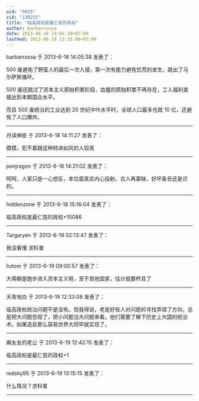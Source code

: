 ```yaml
---
aid: "9025"
zid: "138232"
title: "临高政权是最仁慈的政权"
author: barbarrossa
date: 2013-06-18 14:05:38+07:00
lastmod: 2013-06-19 13:15:00+07:00
---
```


barbarrossa 于 2013-6-18 14:05:38 发表了：

500 废避免了野蛮人的最后一次入侵，第一次有能力避免饥荒的发生，跳出了马尔萨斯循环。

500 废还跳过了资本主义原始积累阶段，血腥的原始积累不再存在，工人福利直接达到本朝国企水平。

而且 500 废统治的工业达到 20 世纪中叶水平时，全球人口最多也就 10 亿，还避免了人口爆炸。

---

月读神臣 于 2013-6-18 14:11:27 发表了：

摸摸，犯不着跟这种转进如风的人较真

---

penjragon 于 2013-6-18 14:21:02 发表了：

呵呵，人家只是一心想反，本位面真实内心投射。古人再蒙昧，好坏香丑还是识的。

---

hiddenzone 于 2013-6-18 15:16:04 发表了：

临高政权是最仁慈的政权+10086

---

Targaryen 于 2013-6-19 02:13:47 发表了：

我没看懂 求科普

---

liutom 于 2013-6-19 09:00:57 发表了：

大萌朝是跑步进入资本主义呀，至于其他国家，估计就要杯具了

---

天青地白 于 2013-6-19 12:33:08 发表了：

临高政权统治问题不是没有。但我得说，老是好些人对问题的寻找弄错了方向，总是把大问题忽视了，把小问题当大问题来看。他们需要了解下历史上大国的统治术。如果造反那么容易世界大同早就实现了。

---

麻友友的老公 于 2013-6-19 12:42:15 发表了：

临高政权是最仁慈的政权+1

---

redsky95 于 2013-6-19 13:15:15 发表了：

什么情况？求科普

---
